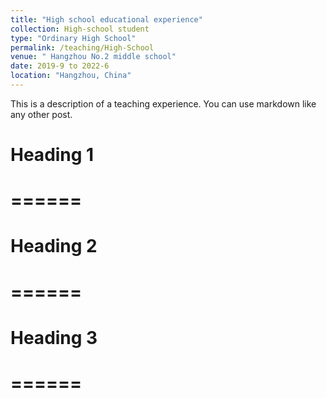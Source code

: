 ```yaml
---
title: "High school educational experience"
collection: High-school student
type: "Ordinary High School"
permalink: /teaching/High-School
venue: " Hangzhou No.2 middle school"
date: 2019-9 to 2022-6
location: "Hangzhou, China"
---
```


This is a description of a teaching experience. You can use markdown like any other post.

# Heading 1
# ======
# 
# Heading 2
# ======
# 
# Heading 3
# ======
# 
